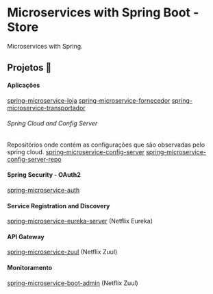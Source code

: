 # Microservices with Spring Boot - Store

Microservices with Spring.


## Projetos 📌

#### Aplicações
[spring-microservice-loja](https://github.com/mupezzuol/spring-microservice-loja)
[spring-microservice-fornecedor](https://github.com/mupezzuol/spring-microservice-fornecedor)
[spring-microservice-transportador](https://github.com/mupezzuol/spring-microservice-transportador)

###### Spring Cloud and Config Server
Repositórios onde contém as configurações que são observadas pelo spring cloud.
[spring-microservice-config-server](https://github.com/mupezzuol/spring-microservice-config-server)
[spring-microservice-config-server-repo](https://github.com/mupezzuol/spring-microservice-config-server-repo)

#### Spring Security - OAuth2
[spring-microservice-auth](https://github.com/mupezzuol/spring-microservice-auth)

#### Service Registration and Discovery
[spring-microservice-eureka-server](https://github.com/mupezzuol/spring-microservice-eureka-server) (Netflix Eureka)

#### API Gateway
[spring-microservice-zuul](https://github.com/mupezzuol/spring-microservice-zuul) (Netflix Zuul)

#### Monitoramento
[spring-microservice-boot-admin](https://github.com/mupezzuol/spring-microservice-boot-admin) (Netflix Zuul)

